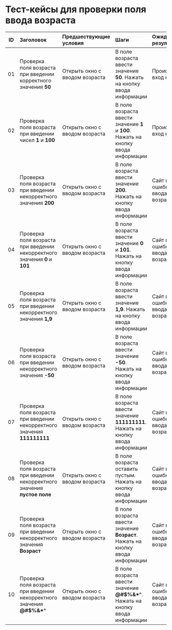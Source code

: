 # Тест-кейсы для проверки поля ввода возраста

|ID|Заголовок |Предшествующие условия| Шаги | Ожидаемый результат|
|:--: |:--------  | :--------|:--------|:--------|
|01|Проверка поля возраста при введении корректного значения __50__  | Открыть окно с вводом возраста|В поле возраста ввести значение __50__. Нажать на кнопку ввода информации |Происходит вход на сайт|
|02|Проверка поля возраста при введении чисел __1__ и __100__ |Открыть окно с вводом возраста|В поле возраста ввести значение __1__ и __100__. Нажать на кнопку ввода информации|Происходит вход на сайт|
|03|Проверка поля возраста при введении некорректного значения __200__  | Открыть окно с вводом возраста|В поле возраста ввести значение __200__. Нажать на кнопку ввода информации|Сайт выдаст ошибку ввода возраста|
|04|Проверка поля возраста при введении некорректного значения __0__ и  __101__| Открыть окно с вводом возраста|В поле возраста ввести значение __0__ и  __101__. Нажать на кнопку ввода информации|Сайт выдаст ошибку ввода возраста|
|05|Проверка поля возраста при введении некорректного значения __1,9__|Открыть окно с вводом возраста|В поле возраста ввести значение __1,9__. Нажать на кнопку ввода информации|Сайт выдаст ошибку ввода возраста|
|06|Проверка поля возраста при введении некорректного значения __-50__| Открыть окно с вводом возраста|В поле возраста ввести значение __-50__. Нажать на кнопку ввода информации|Сайт выдаст ошибку ввода возраста|
|07|Проверка поля возраста при введении некорректного значения __111111111__| Открыть окно с вводом возраста|В поле возраста ввести значение __111111111__. Нажать на кнопку ввода информации|Сайт выдаст ошибку ввода возраста|
|08|Проверка поля возраста при введении некорректного значения __пустое поле__| Открыть окно с вводом возраста|В поле возраста оставить пустым. Нажать на кнопку ввода информации|Сайт выдаст ошибку ввода возраста|
|09|Проверка поля возраста при введении некорректного значения __Возраст__| Открыть окно с вводом возраста|В поле возраста ввести значение __Возраст__. Нажать на кнопку ввода информации|Сайт выдаст ошибку ввода возраста|
|10|Проверка поля возраста при введении некорректного значения __@#$%&*^__| Открыть окно с вводом возраста|В поле возраста ввести значение __@#$%&*^__. Нажать на кнопку ввода информации|Сайт выдаст ошибку ввода возраста|
